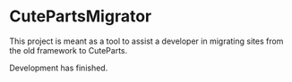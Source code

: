 # CutePartsMigrator
This project is meant as a tool to assist a developer in migrating sites from the old framework to CuteParts.

Development has finished.
